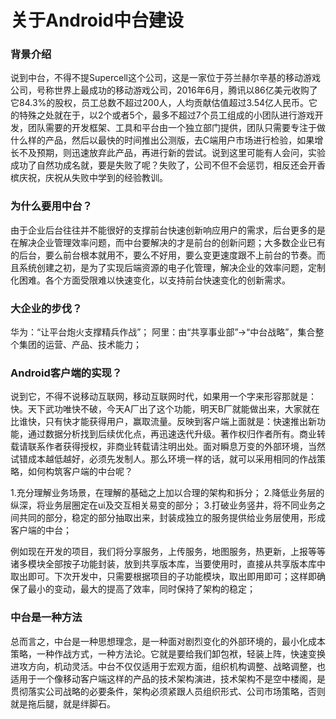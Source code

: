 # 关于Android中台建设

### 背景介绍
说到中台，不得不提Supercell这个公司，这是一家位于芬兰赫尔辛基的移动游戏公司，号称世界上最成功的移动游戏公司，2016年6月，腾讯以86亿美元收购了它84.3%的股权，员工总数不超过200人，人均贡献估值超过3.54亿人民币。它的特殊之处就在于，以2个或者5个，最多不超过7个员工组成的小团队进行游戏开发，团队需要的开发框架、工具和平台由一个独立部门提供，团队只需要专注于做什么样的产品，然后以最快的时间推出公测版，去C端用户市场进行检验，如果增长不及预期，则迅速放弃此产品，再进行新的尝试。说到这里可能有人会问，实验成功了自然功成名就，要是失败了呢？失败了，公司不但不会惩罚，相反还会开香槟庆祝，庆祝从失败中学到的经验教训。

### 为什么要用中台？
由于企业后台往往并不能很好的支撑前台快速创新响应用户的需求，后台更多的是在解决企业管理效率问题，而中台要解决的才是前台的创新问题；大多数企业已有的后台，要么前台根本就用不，要么不好用，要么变更速度跟不上前台的节奏。而且系统创建之初，是为了实现后端资源的电子化管理，解决企业的效率问题，定制化困难。各个方面受限难以快速变化，以支持前台快速变化的创新需求。

### 大企业的步伐？
华为：“让平台炮火支撑精兵作战”；
阿里：由“共享事业部”->“中台战略”，集合整个集团的运营、产品、技术能力；

### Android客户端的实现？
说到它，不得不说移动互联网，移动互联网时代，如果用一个字来形容那就是：快。天下武功唯快不破，今天A厂出了这个功能，明天B厂就能做出来，大家就在比谁快，只有快才能获得用户，赢取流量。反映到客户端上面就是：快速推出新功能，通过数据分析找到后续优化点，再迅速迭代升级。著作权归作者所有。商业转载请联系作者获得授权，非商业转载请注明出处。面对瞬息万变的外部环境，当然试错成本越低越好，必须先发制人。那么环境一样的话，就可以采用相同的作战策略，如何构筑客户端的中台呢？

1.充分理解业务场景，在理解的基础之上加以合理的架构和拆分；
2.降低业务层的纵深，将业务层圈定在ui及交互相关易变的部分；
3.打破业务竖井，将不同业务之间共同的部分，稳定的部分抽取出来，封装成独立的服务提供给业务层使用，形成客户端的中台；

例如现在开发的项目，我们将分享服务，上传服务，地图服务，热更新，上报等等诸多模块全部按子功能封装，放到共享版本库，当要使用时，直接从共享版本库中取出即可。下次开发中，只需要根据项目的子功能模块，取出即用即可；这样即确保了最小的变动，最大的提高了效率，同时保持了架构的稳定；

### 中台是一种方法
总而言之，中台是一种思想理念，是一种面对剧烈变化的外部环境的，最小化成本策略，一种作战方式，一种方法论。它就是要给我们卸包袱，轻装上阵，快速变换进攻方向，机动灵活。中台不仅仅适用于宏观方面，组织机构调整、战略调整，也适用于一个像移动客户端这样的产品的技术架构演进，技术架构不是空中楼阁，是贯彻落实公司战略的必要条件，架构必须紧跟人员组织形式、公司市场策略，否则就是拖后腿，就是绊脚石。




